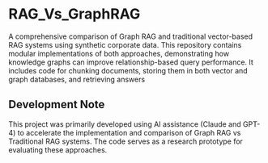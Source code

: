 # RAG_Vs_GraphRAG
A comprehensive comparison of Graph RAG and traditional vector-based RAG systems using synthetic corporate data. This repository contains modular implementations of both approaches, demonstrating how knowledge graphs can improve relationship-based query performance.
It includes code for chunking documents, storing them in both vector and graph databases, and retrieving answers
## Development Note
This project was primarily developed using AI assistance (Claude and GPT-4) to accelerate the implementation and comparison of Graph RAG vs Traditional RAG systems. The code serves as a research prototype for evaluating these approaches.
